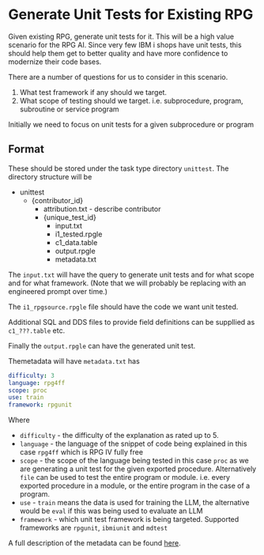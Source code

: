 # Generate Unit Tests for Existing RPG

Given existing RPG, generate unit tests for it.
This will be a high value scenario for the RPG AI.  Since very few IBM i shops have unit tests, this should help them get to better quality and have more confidence to modernize their code bases.

There are a number of questions for us to consider in this scenario.

1. What test framework if any should we target.
2. What scope of testing should we target.  i.e. subprocedure, program, subroutine or  service program

Initially we need to focus on unit tests for a given subprocedure or program

## Format

These should be stored under the task type directory `unittest`.
The directory structure will be

* unittest
  * {contributor_id}
    * attribution.txt - describe contributor
    * {unique_test_id}
      * input.txt
      * i1_tested.rpgle
      * c1_data.table
      * output.rpgle
      * metadata.txt

The `input.txt` will have the query to generate unit tests and for what scope and for what framework. (Note that we will probably be replacing with an engineered prompt over time.)

The `i1_rpgsource.rpgle` file should have the code we want unit tested.  

Additional SQL and DDS files to provide field definitions can be suppllied as `c1_???.table` etc.

Finally the `output.rpgle` can have the generated unit test.

Themetadata will have `metadata.txt` has

```yaml
difficulty: 3
language: rpg4ff
scope: proc
use: train
framework: rpgunit
```

Where

* `difficulty` - the difficulty of the explanation as rated up to 5. 
* `language` - the language of the snippet of code being explained in this case `rpg4ff` which is RPG IV fully free
* `scope` - the scope of the language being tested in this case `proc` as we are generating a unit test for the given exported procedure.  Alternatively `file` can be used to test the entire program or module. i.e. every exported procedure in a module, or the entire program in the case of a program.
* `use` - `train` means the data is used for training the LLM, the alternative would be `eval` if this was being used to evaluate an LLM
* `framework` - which unit test framework is being targeted.  Supported frameworks are `rpgunit`, `ibmiunit` and `mdtest`

A full description of the metadata can be found [here](/pages/metadata.md).
